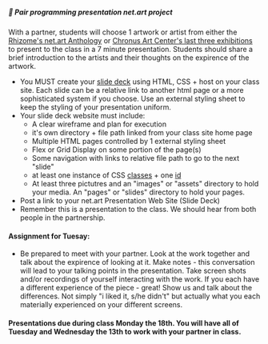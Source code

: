 ##### 💾   Pair programming presentation net.art project
With a partner, students will choose 1 artwork or artist from either the [Rhizome's net.art Anthology](https://anthology.rhizome.org/) or [Chronus Art Center's last three exhibitions](http://www.chronusartcenter.org/en/exhibition/) to present to the class in a 7 minute presentation. Students should share a brief introduction to the artists and their thoughts on the expirence of the artwork. 
* You MUST create your [slide deck](https://www.google.com/search?q=slide+deck&oq=slide+deck&aqs=chrome..69i57j0l9.3609j0j7&sourceid=chrome&ie=UTF-8) using HTML, CSS + host on your class site. Each slide can be a relative link to another html page or a more sophisticated system if you choose. Use an external styling sheet to keep the styling of your presentation uniform. 
* Your slide deck website must include:
  * A clear wireframe and plan for execution
  * it's own directory + file path linked from your class site home page
  * Multiple HTML pages controlled by 1 external styling sheet
  * Flex or Grid Display on some portion of the page(s)
  * Some navigation with links to relative file path to go to the next "slide"
  * at least one instance of CSS [classes](https://developer.mozilla.org/en-US/docs/Web/CSS/Class_selectors) + one [id](https://developer.mozilla.org/en-US/docs/Web/CSS/ID_selectors)
  * At least three pictutres and an "images" or "assets" directory to hold your media. An "pages" or "slides" directory to hold your pages.
* Post a link to your net.art Presentation Web Site (Slide Deck) 
* Remember this is a presentation to the class. We should hear from both people in the partnership. 


#### Assignment for Tuesay:
* Be prepared to meet with your partner. Look at the work together and talk about the expirence of looking at it. Make notes - this conversation will lead to your talking points in the presentation. Take screen shots and/or recordings of yourself interacting with the work. If you each have a different experience of the piece - great! Show us and talk about the differences. Not simply "i liked it, s/he didn't" but actually what you each materially experienced on your different screens. 

#### Presentations due during class Monday the 18th. You will have all of Tuesday and Wednesday the 13th to work with your partner in class. 